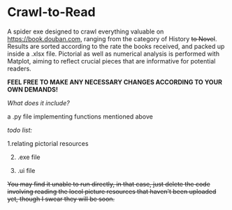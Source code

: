 # Crawl-to-Read
A spider exe designed to crawl everything valuable on https://book.douban.com, ranging from the category of History ~~to Novel~~. Results are sorted according to the rate the books received, and packed up inside a .xlsx file. Pictorial as well as numerical analysis is performed with Matplot, aiming to reflect crucial pieces that are informative for potential readers.

**FEEL FREE TO MAKE ANY NECESSARY CHANGES ACCORDING TO YOUR OWN DEMANDS!**

*What does it include?*

a .py file implementing functions mentioned above

*todo list:*

1.relating pictorial resources

2. .exe file

3. .ui file


~~You may find it unable to run directly, in that case, just delete the code involving reading the locol picture resources that haven't been uploaded yet, though I swear they will be soon.~~

